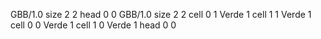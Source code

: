 <gs-board> GBB/1.0
size 2 2
head 0 0
 </gs-board>
<gs-board> GBB/1.0
size 2 2
cell 0 1 Verde 1 
cell 1 1 Verde 1 
cell 0 0 Verde 1 
cell 1 0 Verde 1 
head 0 0
 </gs-board>